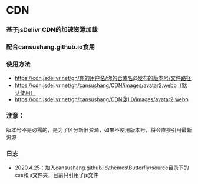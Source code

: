 # CDN
### 基于jsDelivr CDN的加速资源加载
### 配合cansushang.github.io食用
### 使用方法
- https://cdn.jsdelivr.net/gh/你的用户名/你的仓库名@发布的版本号/文件路径
- https://cdn.jsdelivr.net/gh/cansushang/CDN/images/avatar2.webp（默认使用）
- https://cdn.jsdelivr.net/gh/cansushang/CDN@1.0/images/avatar2.webp
### 注意：
版本号不是必需的，是为了区分新旧资源，如果不使用版本号，将会直接引用最新资源
### 日志
- 2020.4.25：加入cansushang.github.io\themes\Butterfly\source目录下的css和js文件夹，目前只引用了js文件
